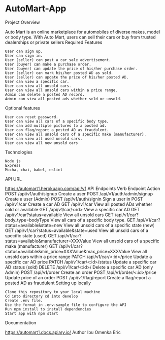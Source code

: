 # AutoMart-App
Project Overview

Auto Mart is an online marketplace for automobiles of diverse makes, model or body type. With Auto Mart, users can sell their cars or buy from trusted dealerships or private sellers
Required Features

    User can sign up.
    User can sign in.
    User (seller) can post a car sale advertisement.
    User (buyer) can make a purchase order.
    User (buyer) can update the price of his/her purchase order.
    User (seller) can mark his/her posted AD as sold.
    User (seller) can update the price of his/her posted AD.
    User can view a specific car.
    User can view all unsold cars.
    User can view all unsold cars within a price range.
    Admin can delete a posted AD record.
    Admin can view all posted ads whether sold or unsold.

Optional features

    User can reset password.
    User can view all cars of a specific body type.
    User can add multiple pictures to a posted ad.
    User can flag/report a posted AD as fraudulent.
    User can view all unsold cars of a specific make (manufacturer).
    User can view all used unsold cars.
    User can view all new unsold cars

Technologies

    Node js
    Express
    Mocha, chai, babel, eslint

API URL

https://automart1.herokuapp.com/api/v1
API Endpoints
Verb 	Endpoint 	Action
POST 	/api/v1/auth/signup 	Create a user
POST 	/api/v1/auth/admin/signup 	Create a user (Admin)
POST 	/api/v1/auth/signin 	Sign a user in
POST 	/api/v1/car 	Create a car AD
GET 	/api/v1/car 	View all posted ADs whether sold or available
GET 	/api/v1/car/<:id> 	View a specific car AD
GET 	/api/v1/car?status=available 	View all unsold cars
GET 	/api/v1/car?body_type=bodyType 	View all cars of a specific body type.
GET 	/api/v1/car?status=available&state=new 	View all unsold cars of a specific state (new)
GET 	/api/v1/car?status=available&state=used 	View all unsold cars of a specific state (used)
GET 	/api/v1/car?status=available&manufacturer=XXXValue 	View all unsold cars of a specific make (manufacturer)
GET 	/api/v1/car?status=available&min_price=XXXValue&max_price=XXXValue 	View all unsold cars within a price range
PATCH 	/api/v1/car/<:id>/price 	Update a specific car AD price
PATCH 	/api/v1/car/<:id>/status 	Update a specific car AD status (sold)
DELETE 	/api/v1/car/<:id>/ 	Delete a specific car AD (only Admin)
POST 	/api/v1/order 	Create an order
POST 	/api/v1/order/<:id>/price 	Update price of an order
POST 	/api/v1/flag/report 	Create a flag/report a posted AD as fraudulent
Setting up locally

    Clone this repository to your local machine
    Cd into directory cd into develop
    Create .env file.
    Use the format in .env-sample file to configure the API
    Run npm install to install dependencies
    Start app with npm start

Documentation

https://automart1.docs.apiary.io/
Author
Ibu Omenka Eric

